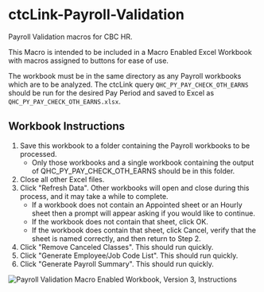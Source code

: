 # ctcLink-Payroll-Validation
Payroll Validation macros for CBC HR.

This Macro is intended to be included in a Macro Enabled Excel Workbook with macros assigned to buttons for ease of use.

The workbook must be in the same directory as any Payroll workbooks which are to be analyzed. The ctcLink query `QHC_PY_PAY_CHECK_OTH_EARNS` should be run for the desired Pay Period and saved to Excel as `QHC_PY_PAY_CHECK_OTH_EARNS.xlsx`.

## Workbook Instructions
1. Save this workbook to a folder containing the Payroll workbooks to be processed.
     - Only those workbooks and a single workbook containing the output of QHC_PY_PAY_CHECK_OTH_EARNS should be in this folder.
2. Close all other Excel files.
3. Click "Refresh Data". Other workbooks will open and close during this process, and it may take a while to complete.
   - If a workbook does not contain an Appointed sheet or an Hourly sheet then a prompt will appear asking if you would like to continue.
   - If the workbook does not contain that sheet, click OK.
   - If the workbook does contain that sheet, click Cancel, verify that the sheet is named correctly, and then return to Step 2.
5. Click "Remove Canceled Classes". This should run quickly.
6. Click "Generate Employee/Job Code List". This should run quickly.
7. Click "Generate Payroll Summary". This should run quickly.

![Payroll Validation Macro Enabled Workbook, Version 3, Instructions](https://github.com/realityfabric/ctcLink-Payroll-Validation/assets/8910652/9bb8884e-e295-4ed7-97e0-105a16ab3ddc)
